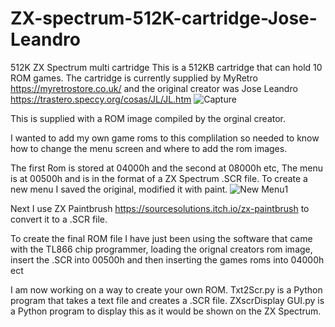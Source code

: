 # ZX-spectrum-512K-cartridge-Jose-Leandro
512K ZX Spectrum multi cartridge
This is a 512KB cartridge that can hold 10 ROM games. The cartridge is currently supplied by MyRetro https://myretrostore.co.uk/ and the original creator was Jose Leandro https://trastero.speccy.org/cosas/JL/JL.htm
![Capture](https://github.com/user-attachments/assets/e0884ec6-c728-441e-8619-a445717cfdd5)

This is supplied with a ROM image compiled by the orginal creator.

I wanted to add my own game roms to this complilation so needed to know how to change the menu screen and  where to add the rom images.

The first Rom is stored at 04000h and the second at 08000h etc,
The menu is at 00500h and is in the format of a ZX Spectrum .SCR file. To create a new menu I saved the original, modified it with paint.
![New Menu1](https://github.com/user-attachments/assets/54e3479b-b245-4fa7-8a6f-752278cfedd0)

Next I use ZX Paintbrush https://sourcesolutions.itch.io/zx-paintbrush to convert it to a .SCR file.

To create the final ROM file I have just been using the software that came with the TL866 chip programmer, loading the orignal creators rom image, insert the .SCR into 00500h and then inserting the games roms into 04000h ect

I am now working on a way to create your own ROM.
Txt2Scr.py is a Python program that takes a text file and creates a .SCR file.
ZXscrDisplay GUI.py is a Python program to display this as it would be shown on the ZX Spectrum.
